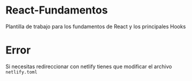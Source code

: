 # React-Fundamentos
Plantilla de trabajo para los fundamentos de React y los principales Hooks

# Error
Si necesitas redireccionar con netlify tienes que modificar el archivo `netlify.toml`
